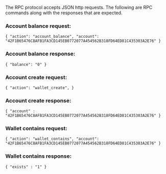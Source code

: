 The RPC protocol accepts JSON http requests.  The following are RPC commands along with the responses that are expected.

### Account balance request:
`{
  "action": "account_balance",
  "account": "42F1B65476C8AFB1FA3CD145EB0772077A454562B318FD64ED81C435303A2E76"
}`

### Account balance response:
`{
  "balance": "0"
}`


### Account create request:
`{
  "action": "wallet_create",
}`

### Account create response:
`{
  "account" : "42F1B65476C8AFB1FA3CD145EB0772077A454562B318FD64ED81C435303A2E76"
}`

### Wallet contains request:
`{
  "action": "wallet_contains",
  "account": "42F1B65476C8AFB1FA3CD145EB0772077A454562B318FD64ED81C435303A2E76"
}`

### Wallet contains response:
`{
  "exists" : "1"
}`
